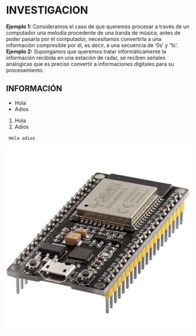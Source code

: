 # INVESTIGACION
**Ejemplo 1:** Consideramos el caso de que queremos procesar a través de un computador una melodía procedente de una banda de música, antes de poder pasarla por el computador, necesitamos convertirla a una información compresible por él, es decir, a una secuencia de ‘0s’ y ‘1s’.  
**Ejemplo 2:** Supongamos que queremos tratar informáticamente la información recibida en una estación de radar, se reciben señales analógicas que es preciso convertir a informaciones digitales para su procesamiento.

## INFORMACIÓN

- Hola
- Adios

1. Hola
2. Adios

```
 Hola adios
 ```

![](https://github.com/DiegoJm10/INVESTIGACION/blob/main/nodemcu-esp32.jpg?raw=true)
